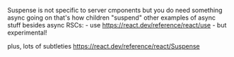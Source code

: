 Suspense is not specific to server cmponents
but you do need something async going on
    that's how children "suspend"
    other examples of async stuff besides async RSCs: 
        - use https://react.dev/reference/react/use
        - but experimental! 

plus, lots of subtleties https://react.dev/reference/react/Suspense